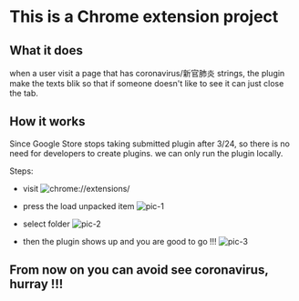 # This is a Chrome extension project

## What it does
when a user visit a page that has coronavirus/新官肺炎 strings, the plugin make the texts blik so that if someone doesn't like to see it can just close the tab.

## How it works
Since Google Store stops taking submitted plugin after 3/24, so there is no need for developers to create plugins. we can only run the plugin locally.

Steps:
- visit ![chrome://extensions/](chrome://extensions/)
- press the load unpacked item
![pic-1](https://stephenlaichaowen.github.io/my-assets/img/chrome-plugin/pig-1.png)

- select folder
![pic-2](https://stephenlaichaowen.github.io/my-assets/img/chrome-plugin/pig-2.png)

- then the plugin shows up and you are good to go !!!
![pic-3](https://stephenlaichaowen.github.io/my-assets/img/chrome-plugin/pig-3.png)

## From now on you can avoid see coronavirus, hurray !!!

